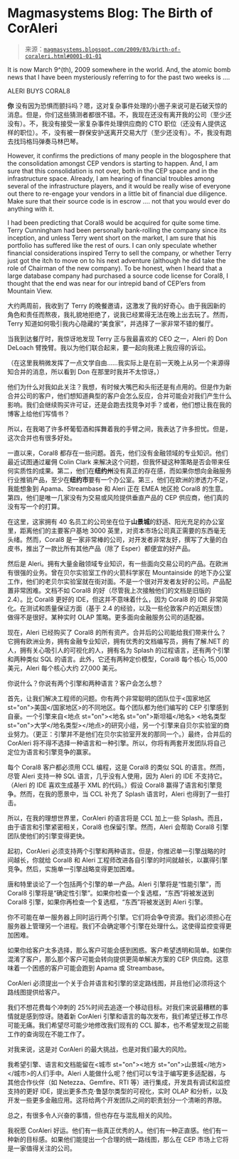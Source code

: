 <!--yml

category: 未分类

date: 2024-05-18 04:55:20

-->

# Magmasystems Blog: The Birth of CorAleri

> 来源：[`magmasystems.blogspot.com/2009/03/birth-of-coraleri.html#0001-01-01`](http://magmasystems.blogspot.com/2009/03/birth-of-coraleri.html#0001-01-01)

<smarttagtype namespaceuri="urn:schemas-microsoft-com:office:smarttags" name="PlaceType"><smarttagtype namespaceuri="urn:schemas-microsoft-com:office:smarttags" name="PlaceName"><smarttagtype namespaceuri="urn:schemas-microsoft-com:office:smarttags" name="country-region"><smarttagtype namespaceuri="urn:schemas-microsoft-com:office:smarttags" name="place"><smarttagtype namespaceuri="urn:schemas-microsoft-com:office:smarttags" name="State"><smarttagtype namespaceuri="urn:schemas-microsoft-com:office:smarttags" name="City"><smarttagtype namespaceuri="urn:schemas-microsoft-com:office:smarttags" name="address"><smarttagtype namespaceuri="urn:schemas-microsoft-com:office:smarttags" name="Street">It is now March 9^(th), 2009 somewhere in the world. And, the atomic bomb news that I have been mysteriously referring to for the past two weeks is ….

ALERI BUYS CORAL8

**你** 没有因为恐惧而颤抖吗？嗯，这对复杂事件处理的小圈子来说可是石破天惊的消息。但是，你们这些猜测者都很不错。不，我现在还没有离开我的公司（至少还没有）。不，我没有接受一家复杂事件处理供应商的 CTO 职位（还没有人提供这样的职位）。不，没有被一群保安护送离开交易大厅（至少还没有）。不，我没有跑去找玛格玛弹奏马林巴琴。

However, it confirms the predictions of many people in the blogosphere that the consolidation amongst CEP vendors is starting to happen. And, I am sure that this consolidation is not over, both in the CEP space and in the infrastructure space. Already, I am hearing of financial troubles among several of the infrastructure players, and it would be really wise of everyone out there to re-engage your vendors in a little bit of financial due diligence. Make sure that their source code is in escrow …. not that you would ever do anything with it.

I had been predicting that Coral8 would be acquired for quite some time. Terry Cunningham had been personally bank-rolling the company since its inception, and unless Terry went short on the market, I am sure that his portfolio has suffered like the rest of ours. I can only speculate whether financial considerations inspired Terry to sell the company, or whether Terry just got the itch to move on to his next adventure (although he did take the role of Chairman of the new company). To be honest, when I heard that a large database company had purchased a source code license for Coral8, I thought that the end was near for our intrepid band of CEP’ers from <city st="on"><place st="on">Mountain View</place></city>.

大约两周前，我收到了 Terry 的晚餐邀请，这激发了我的好奇心。由于我因新的角色和责任而熬夜，我礼貌地拒绝了，说我已经累得无法在晚上出去玩了。然而，Terry 知道如何吸引我内心隐藏的“美食家”，并选择了一家非常不错的餐厅。

当我到达餐厅时，我惊讶地发现 Terry 正与我最喜欢的 CEO 之一，Aleri 的 Don DeLoach 臂挽臂。我以为他们联合起来，要一起向我递上我应得的诉讼。

（在这里我稍微发挥了一点文学自由……我实际上是在前一天晚上从另一个来源得知合并的消息，所以看到 Don 在那里时我并不太惊讶。）

他们为什么对我如此关注？我想，有时候大嘴巴和头衔还是有点用的。但是作为新合并公司的客户，他们想知道典型的客户会怎么反应，合并可能会对我们产生什么影响。我们会继续购买许可证，还是会跑去找竞争对手？或者，他们想让我在我的博客上给他们写情书？

所以，在我喝了许多杯葡萄酒和挥舞着我的手臂之间，我表达了许多担忧。但是，这次合并也有很多好处。

一直以来，Coral8 都存在一些问题。首先，他们没有金融领域的专业知识。他们最近试图通过雇佣 Colin Clark 来解决这个问题，但我怀疑这种策略是否会带来任何实质性的成果。第二，他们在**纽约州**没有真正的存在感，而如果你想向金融服务行业推销产品，至少在**纽约市**要有一个办公室。第三，他们在欧洲的渗透力不足，我能想象到 Apama、Streambase 和 Aleri 正在 EMEA 地区抢 Coral8 的生意。第四，他们是唯一几家没有为交易或风险提供垂直产品的 CEP 供应商，他们真的没有写一个的打算。

在这里，这家拥有 40 名员工的公司坐在位于**山景城**的舒适、阳光充足的办公室里，距离他们的主要客户基地 3000 英里，对资本市场公司真正需要的东西毫无头绪。然而，Coral8 是一家非常棒的公司，对开发者非常友好，撰写了大量的白皮书，推出了一款比所有其他产品（除了 Esper）都便宜的好产品。

然后是 Aleri。拥有大量金融领域专业知识，有一些面向交易公司的产品。在欧洲有很强的业务。曾在贝尔实验室工作的火箭科学家在 Mountainside 的地下办公室工作，他们的老贝尔实验室就在街对面。不是一个很对开发者友好的公司。产品配置非常困难。文档不如 Coral8 的好（尽管我上次接触他们的文档是旧版的 2.4）。比 Coral8 更好的 IDE，但这并不意味着什么，因为 Coral8 的 IDE 非常简化。在测试和质量保证方面（基于 2.4 的经验，以及一些伦敦客户的近期反馈）做得不是很好。某种实时 OLAP 策略。更多面向金融服务公司的适配器。

现在，Aleri 已经购买了 Coral8 的所有资产。合并后的公司能给我们带来什么？它拥有欧洲业务，拥有金融专业知识，拥有优秀的文档编写员，拥有了解.NET 的人，拥有关心吸引人的可视化的人，拥有名为 Splash 的过程语言，还有两个引擎和两种类似 SQL 的语言。此外，它还有两种定价模型，Coral8 每个核心 15,000 美元，Aleri 每个核心大约 27,000 美元。

你说什么？你说有两个引擎和两种语言？客户会怎么想？

首先，让我们解决工程师的问题。你有两个非常聪明的团队位于<国家地区 st="on">美国</国家地区>的不同地区。每个团队都为他们编写的 CEP 引擎感到自豪。一个引擎来自<地点 st="on"><地名 st="on">斯坦福</地名> <地名类型 st="on">大学</地名类型></地点>的研究小组，另一个引擎来自贝尔实验室的商业努力。（更正：引擎并不是他们在贝尔实验室开发的那同一个。）最终，合并后的 CorAleri 将不得不选择一种语言和一种引擎。所以，你将有两套开发团队将自己定位为语言和引擎竞争的赢家。

每个 Coral8 客户都必须用 CCL 编程，这是 Coral8 的类似 SQL 的语言。然而，尽管 Aleri 支持一种 SQL 语言，几乎没有人使用，因为 Aleri 的 IDE 不支持它。（Aleri 的 IDE 喜欢生成基于 XML 的代码。）假设 Coral8 赢得了语言和引擎竞争。然而，在我的愿景中，当 CCL 补充了 Splash 语言时，Aleri 也得到了一些打击。

所以，在我的理想世界里，CorAleri 的语言将是 CCL 加上一些 Splash。而且，由于语言和引擎紧密相关，Coral8 也保留引擎。然而，Aleri 会帮助 Coral8 引擎团队使他们的引擎变得更快。

起初，CorAleri 必须支持两个引擎和两种语言。但是，你推迟单一引擎战略的时间越长，你就给 Coral8 和 Aleri 工程师改进各自引擎的时间就越长，以赢得引擎竞争。然后，实施单一引擎战略变得更加困难。

唐和特里谈论了一个包括两个引擎的单一产品。Aleri 引擎将是“性能引擎”，而 Coral8 引擎将是“确定性引擎”。如果你检查一个复选框，“东西”将被发送到 Coral8 引擎，如果你再检查一个复选框，“东西”将被发送到 Aleri 引擎。

你不可能在单一服务器上同时运行两个引擎。它们将会争夺资源。我们必须担心在服务器上管理另一个进程。我们不会确定哪个引擎在处理什么。这使得监控变得更加困难。

如果你给客户太多选择，那么客户可能会感到困惑。客户希望透明和简单。如果你混淆了客户，那么那个客户可能会转向提供更简单解决方案的 CEP 供应商。这意味着一个困惑的客户可能会跑到 Apama 或 Streambase。

CorAleri 必须提出一个关于合并语言和引擎的坚定路线图，并且他们必须将这个路线图提供给客户。

我们不想花费每个冲刺的 25%时间去追逐一个移动目标。对我们来说最糟糕的事情就是感到惊讶。随着新 CorAleri 引擎和语言的每次发布，我们希望迁移工作尽可能无痛。我们希望尽可能少地修改我们现有的 CCL 脚本，也不希望发现之前能工作的查询现在不能工作了。

对我来说，这是对 CorAleri 的最大挑战，也是对我们最大的风险。

我希望引擎、语言和文档能留在<城市 st="on"><地方 st="on">山景城</地方></城市>的人们手中。Aleri 人能做什么呢？他们可以专注于编写更多适配器，与其他合作伙伴（如 Netezza、Gemfire、RTI 等）进行集成，开发具有调试和监控支持的更好 IDE，提出更多杰克·鲁瑟尔类型的可视化，实时 OLAP 和分析，以及开发一些更多金融应用。这将给两个开发团队之间的职责划分一个清晰的界限。

总之，有很多令人兴奋的事情，但也存在与混乱相关的风险。

我祝愿 CorAleri 好运。他们有一些真正优秀的人。他们有一种正直感。他们有一种新的目标感。如果他们能提出一个合理的统一路线图，那么在 CEP 市场上它将是一家值得关注的公司。
